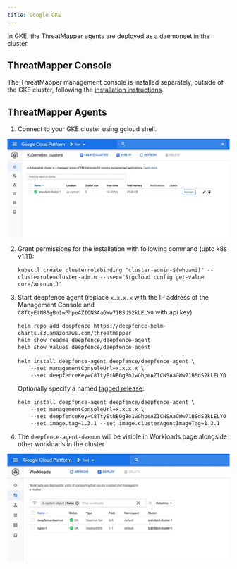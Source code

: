 ```yaml
---
title: Google GKE
---
```


In GKE, the ThreatMapper agents are deployed as a daemonset in the cluster.

## ThreatMapper Console

The ThreatMapper management console is installed separately, outside of the GKE cluster, following the [installation instructions](Installing-the-Management-Console).

## ThreatMapper Agents

1. Connect to your GKE cluster using gcloud shell.

![DF_GKE1](../img/DF_GKE1.jpeg)

2. Grant permissions for the installation with following command (upto k8s v1.11):

   ```
   kubectl create clusterrolebinding "cluster-admin-$(whoami)" --clusterrole=cluster-admin --user="$(gcloud config get-value core/account)"
   ```

3. Start deepfence agent (replace `x.x.x.x` with the IP address of the Management Console and `C8TtyEtNB0gBo1wGhpeAZICNSAaGWw71BSdS2kLELY0` with api key)

   ```shell script
   helm repo add deepfence https://deepfence-helm-charts.s3.amazonaws.com/threatmapper
   helm show readme deepfence/deepfence-agent
   helm show values deepfence/deepfence-agent

   helm install deepfence-agent deepfence/deepfence-agent \
       --set managementConsoleUrl=x.x.x.x \
       --set deepfenceKey=C8TtyEtNB0gBo1wGhpeAZICNSAaGWw71BSdS2kLELY0
   ```

   Optionally specify a named [tagged release](https://github.com/deepfence/ThreatMapper/releases):

   ```shell script
   helm install deepfence-agent deepfence/deepfence-agent \
       --set managementConsoleUrl=x.x.x.x \
       --set deepfenceKey=C8TtyEtNB0gBo1wGhpeAZICNSAaGWw71BSdS2kLELY0
       --set image.tag=1.3.1 --set image.clusterAgentImageTag=1.3.1
   ```

4. The ```deepfence-agent-daemon``` will be visible in Workloads page alongside other workloads in the cluster

![DF_GKE3](../img/DF_GKE3.jpeg)
